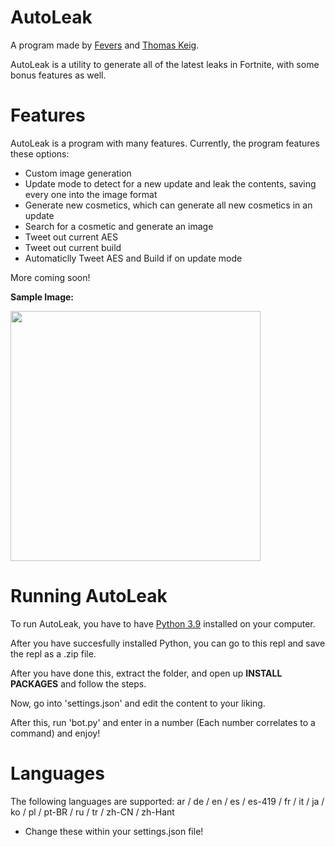 # AutoLeak

A program made by [Fevers](https://twitter.com/itsfevers__) and [Thomas Keig](https://twitter.com/thomaskeig_).


AutoLeak is a utility to generate all of the latest leaks in Fortnite, with some bonus features as well.

# Features
AutoLeak is a program with many features.
Currently, the program features these options:
- Custom image generation
- Update mode to detect for a new update and leak the contents, saving every one into the image format
- Generate new cosmetics, which can generate all new cosmetics in an update
- Search for a cosmetic and generate an image
- Tweet out current AES
- Tweet out current build
- Automaticlly Tweet AES and Build if on update mode

More coming soon!

**Sample Image:**

<p align="left">
    <img src="https://i.ibb.co/gWbYFyV/CID-731-Athena-Commando-F-Neon.png" width="400" draggable="false">
</p>

# Running AutoLeak
To run AutoLeak, you have to have [Python 3.9](https://www.microsoft.com/en-us/p/python-39/9p7qfqmjrfp7) installed on your computer.

After you have succesfully installed Python, you can go to this repl and save the repl as a .zip file.

After you have done this, extract the folder, and open up **INSTALL PACKAGES** and follow the steps.

Now, go into 'settings.json' and edit the content to your liking.

After this, run 'bot.py' and enter in a number (Each number correlates to a command) and enjoy!

# Languages
The following languages are supported: ar / de / en / es / es-419 / fr / it / ja / ko / pl / pt-BR / ru / tr / zh-CN / zh-Hant
- Change these within your settings.json file!
